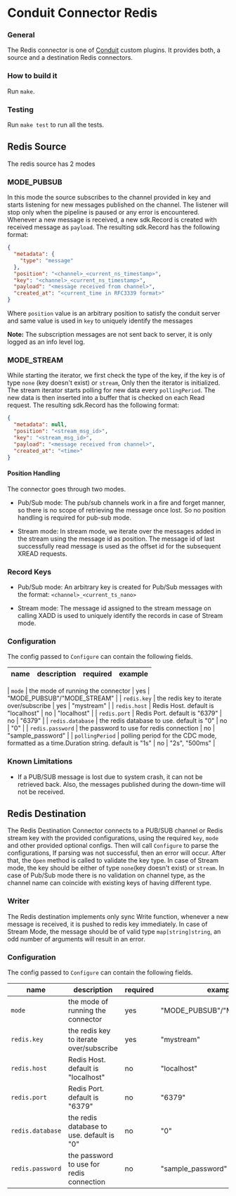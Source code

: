 # Conduit Connector Redis

### General

The Redis connector is one of [Conduit](https://github.com/ConduitIO/conduit) custom plugins. It provides both, a source
and a destination Redis connectors.

### How to build it

Run `make`.

### Testing

Run `make test` to run all the tests.

## Redis Source

The redis source has 2 modes

### MODE_PUBSUB

In this mode the source subscribes to the channel provided in key and starts listening for new messages published on the channel.
The listener will stop only when the pipeline is paused or any error is encountered.
Whenever a new message is received, a new sdk.Record is created with received message as `payload`. The resulting sdk.Record has the following format:
```json
{
  "metadata": {
    "type": "message"
  },
  "position": "<channel>_<current_ns_timestamp>",
  "key": "<channel>_<current_ns_timestamp>",
  "payload": "<message received from channel>",
  "created_at": "<current_time in RFC3339 format>"
}
```
Where `position` value is an arbitrary position to satisfy the conduit server and same value is used in `key` to uniquely identify the messages

**Note:** The subscription messages are not sent back to server, it is only logged as an info level log.

### MODE_STREAM

While starting the iterator, we first check the type of the key, if the key is of type `none` (key doesn't exist) or `stream`,
Only then the iterator is initialized.
The stream iterator starts polling for new data every `pollingPeriod`. The new data is then inserted into a buffer that is checked on each Read request.
The resulting sdk.Record has the following format:
```json
{
  "metadata": null,
  "position": "<stream_msg_id>",
  "key": "<stream_msg_id>",
  "payload": "<message received from channel>",
  "created_at": "<time>"
}
```

#### Position Handling

The connector goes through two modes.

* Pub/Sub mode: The pub/sub channels work in a fire and forget manner, so there is no scope of retrieving the message once lost.
So no position handling is required for pub-sub mode. 

* Stream mode: In stream mode, we iterate over the messages added in the stream using the message id as position. The message id of 
last successfully read message is used as the offset id for the subsequent XREAD requests.

### Record Keys

* Pub/Sub mode: An arbitrary key is created for Pub/Sub messages with the format: `<channel>_<current_ts_nano>`

* Stream mode: The message id assigned to the stream message on calling XADD is used to uniquely identify the records in case of Stream mode.


### Configuration

The config passed to `Configure` can contain the following fields.

| name             | description                                                                           | required | example                    |
|------------------|---------------------------------------------------------------------------------------|----------|----------------------------|

[comment]: <> ("MODE_PUBSUB"/"MODE_STREAM" should be changed to pubsub and stream, in the readme and in the specs)
| `mode`           | the mode of running the connector                                                     | yes      | "MODE_PUBSUB"/"MODE_STREAM" |
| `redis.key`      | the redis key to iterate over/subscribe                                               | yes      | "mystream"                 |
| `redis.host`     | Redis Host. default is "localhost"                                                    | no       | "localhost"                |
| `redis.port`     | Redis Port. default is "6379"                                                         | no       | "6379"                     |
| `redis.database` | the redis database to use. default is "0"                                             | no       | "0"                        |
| `redis.password` | the password to use for redis connection                                              | no       | "sample_password"          |
| `pollingPeriod`  | polling period for the CDC mode, formatted as a time.Duration string. default is "1s" | no       | "2s", "500ms"              |

### Known Limitations

* If a PUB/SUB message is lost due to system crash, it can not be retrieved back. Also, the messages published during the down-time will not be received.

## Redis Destination

The Redis Destination Connector connects to a PUB/SUB channel or Redis stream key with the provided configurations, using the required
`key`, `mode` and other provided optional configs. Then will call `Configure` to parse the
configurations, If parsing was not successful, then an error will occur. After that, the `Open` method is called to
validate the key type. In case of Stream mode, the key should be either of type `none`(key doesn't exist) or `stream`.
In case of Pub/Sub mode there is no validation on channel type, as the channel name can coincide with existing keys of having different type. 

### Writer

The Redis destination implements only sync Write function, whenever a new message is received, it is pushed to redis key immediately.
In case of Stream Mode, the message should be of valid type `map[string]string`, an odd number of arguments will result in an error.

### Configuration

The config passed to `Configure` can contain the following fields.

| name             | description                                                                           | required | example                    |
|------------------|---------------------------------------------------------------------------------------|----------|----------------------------|
| `mode`           | the mode of running the connector                                                     | yes      | "MODE_PUBSUB"/"MODE_STREAM" |
| `redis.key`      | the redis key to iterate over/subscribe                                               | yes      | "mystream"                 |
| `redis.host`     | Redis Host. default is "localhost"                                                    | no       | "localhost"                |
| `redis.port`     | Redis Port. default is "6379"                                                         | no       | "6379"                     |
| `redis.database` | the redis database to use. default is "0"                                             | no       | "0"                        |
| `redis.password` | the password to use for redis connection                                              | no       | "sample_password"          |
